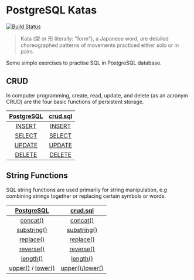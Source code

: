 # PostgreSQL Katas

[![Build Status](https://travis-ci.com/azdanov/postgresql-katas.svg?branch=master)](https://travis-ci.com/azdanov/postgresql-katas)

> Kata (型 or 形 literally: "form"), a Japanese word, are detailed choreographed patterns of movements practiced either solo or in pairs.

Some simple exercises to practise SQL in PostgreSQL database.

## CRUD

In computer programming, create, read, update, and delete (as an acronym CRUD) are the four basic functions of persistent storage.

| [PostgreSQL](https://www.postgresql.org/docs/10/static/sql-commands.html) | [crud.sql](https://github.com/azdanov/postgresql-katas/blob/master/crud.sql) |
|:---:|:---:|
| [INSERT](https://www.postgresql.org/docs/current/static/sql-insert.html) | [INSERT](https://github.com/azdanov/postgresql-katas/blob/f6298405a7796a9bc8b1502e1df8d373e5e25b0f/crud.sql#L11)  |
| [SELECT](https://www.postgresql.org/docs/current/static/sql-select.html) | [SELECT](https://github.com/azdanov/postgresql-katas/blob/f6298405a7796a9bc8b1502e1df8d373e5e25b0f/crud.sql#L20) |
| [UPDATE](https://www.postgresql.org/docs/current/static/sql-update.html) | [UPDATE](https://github.com/azdanov/postgresql-katas/blob/f6298405a7796a9bc8b1502e1df8d373e5e25b0f/crud.sql#L50) |
| [DELETE](https://www.postgresql.org/docs/current/static/sql-delete.html) | [DELETE](https://github.com/azdanov/postgresql-katas/blob/f6298405a7796a9bc8b1502e1df8d373e5e25b0f/crud.sql#L60) |

## String Functions

SQL string functions are used primarily for string manipulation, e.g combining strings together or replacing certain symbols or words.

| [PostgreSQL](https://www.postgresql.org/docs/10/static/functions-string.html) | [crud.sql](https://github.com/azdanov/postgresql-katas/blob/master/crud.sql) |
|:---:|:---:|
| [concat()](https://www.postgresql.org/docs/10/static/functions-string.html#id-1.5.8.9.7.2.2.4.1.1) | [concat()](https://github.com/azdanov/postgresql-katas/blob/f6298405a7796a9bc8b1502e1df8d373e5e25b0f/string_functions.sql#L36)  |
| [substring()](https://www.postgresql.org/docs/10/static/functions-string.html#id-1.5.8.9.5.2.2.9.1.1) | [substring()](https://github.com/azdanov/postgresql-katas/blob/f6298405a7796a9bc8b1502e1df8d373e5e25b0f/string_functions.sql#L44) |
| [replace()](https://www.postgresql.org/docs/10/static/functions-string.html#id-1.5.8.9.7.2.2.32.1.1) | [replace()](https://github.com/azdanov/postgresql-katas/blob/f6298405a7796a9bc8b1502e1df8d373e5e25b0f/string_functions.sql#L52) |
| [reverse()](https://www.postgresql.org/docs/10/static/functions-string.html#id-1.5.8.9.7.2.2.33.1.1) | [reverse()](https://github.com/azdanov/postgresql-katas/blob/f6298405a7796a9bc8b1502e1df8d373e5e25b0f/string_functions.sql#L57) |
| [length()](https://www.postgresql.org/docs/10/static/functions-string.html#id-1.5.8.9.7.2.2.14.1.1) | [length()](https://github.com/azdanov/postgresql-katas/blob/f6298405a7796a9bc8b1502e1df8d373e5e25b0f/string_functions.sql#L62) |
| [upper()](https://www.postgresql.org/docs/10/static/functions-string.html#id-1.5.8.9.5.2.2.14.1.1) / [lower()](https://www.postgresql.org/docs/10/static/functions-string.html#id-1.5.8.9.5.2.2.5.1.1) | [upper()/lower()](https://github.com/azdanov/postgresql-katas/blob/f6298405a7796a9bc8b1502e1df8d373e5e25b0f/string_functions.sql#L67) |
